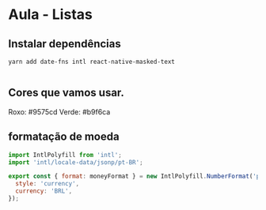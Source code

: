 # Aula - Listas

## Instalar dependências

```shel
yarn add date-fns intl react-native-masked-text


```

## Cores que vamos usar.

Roxo: #9575cd
Verde: #b9f6ca

## formatação de moeda

```js
import IntlPolyfill from 'intl';
import 'intl/locale-data/jsonp/pt-BR';

export const { format: moneyFormat } = new IntlPolyfill.NumberFormat('pt-BR', {
  style: 'currency',
  currency: 'BRL',
});
```


